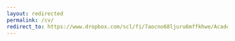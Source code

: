 ```yaml
---
layout: redirected
permalink: /cv/
redirect_to: https://www.dropbox.com/scl/fi/7aocno68ljuru6mffkhwe/Academic_CV.pdf?rlkey=kznzy58pmd1rxrb1q0cen3fra&dl=0
---
```


